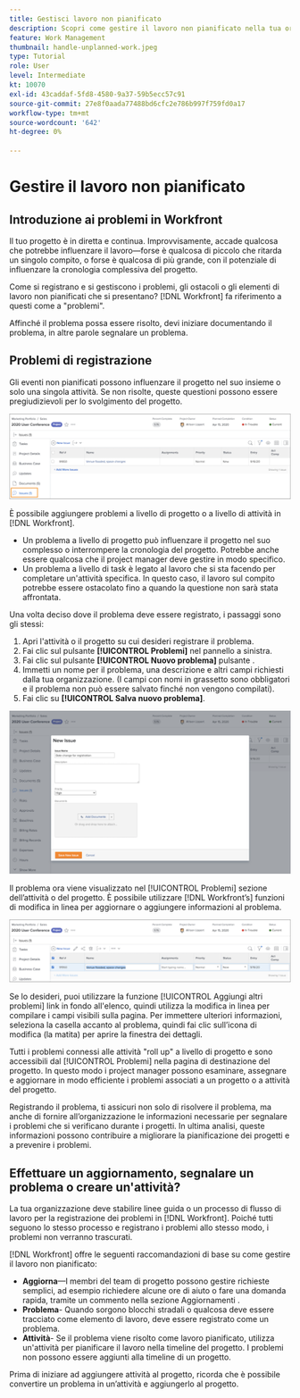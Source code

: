 ```yaml
---
title: Gestisci lavoro non pianificato
description: Scopri come gestire il lavoro non pianificato nella tua organizzazione con .
feature: Work Management
thumbnail: handle-unplanned-work.jpeg
type: Tutorial
role: User
level: Intermediate
kt: 10070
exl-id: 43caddaf-5fd8-4580-9a37-59b5ecc57c91
source-git-commit: 27e8f0aada77488bd6cfc2e786b997f759fd0a17
workflow-type: tm+mt
source-wordcount: '642'
ht-degree: 0%

---
```


# Gestire il lavoro non pianificato

## Introduzione ai problemi in Workfront

Il tuo progetto è in diretta e continua. Improvvisamente, accade qualcosa che potrebbe influenzare il lavoro—forse è qualcosa di piccolo che ritarda un singolo compito, o forse è qualcosa di più grande, con il potenziale di influenzare la cronologia complessiva del progetto.

Come si registrano e si gestiscono i problemi, gli ostacoli o gli elementi di lavoro non pianificati che si presentano? [!DNL Workfront] fa riferimento a questi come a &quot;problemi&quot;.

Affinché il problema possa essere risolto, devi iniziare documentando il problema, in altre parole segnalare un problema.

## Problemi di registrazione

Gli eventi non pianificati possono influenzare il progetto nel suo insieme o solo una singola attività. Se non risolte, queste questioni possono essere pregiudizievoli per lo svolgimento del progetto.

![Un&#39;immagine del [!UICONTROL Problemi] sezione [!DNL Workfront]](assets/01-issue-list-project-level-generic.png)

È possibile aggiungere problemi a livello di progetto o a livello di attività in [!DNL Workfront].

* Un problema a livello di progetto può influenzare il progetto nel suo complesso o interrompere la cronologia del progetto. Potrebbe anche essere qualcosa che il project manager deve gestire in modo specifico.
* Un problema a livello di task è legato al lavoro che si sta facendo per completare un&#39;attività specifica. In questo caso, il lavoro sul compito potrebbe essere ostacolato fino a quando la questione non sarà stata affrontata.

Una volta deciso dove il problema deve essere registrato, i passaggi sono gli stessi:

1. Apri l&#39;attività o il progetto su cui desideri registrare il problema.
1. Fai clic sul pulsante **[!UICONTROL Problemi]** nel pannello a sinistra.
1. Fai clic sul pulsante **[!UICONTROL Nuovo problema]** pulsante .
1. Immetti un nome per il problema, una descrizione e altri campi richiesti dalla tua organizzazione. (I campi con nomi in grassetto sono obbligatori e il problema non può essere salvato finché non vengono compilati).
1. Fai clic su **[!UICONTROL Salva nuovo problema]**.

![Un&#39;immagine del [!UICONTROL Nuovo problema] finestra [!DNL Workfront]](assets/02-create-issue-details-window.png)

Il problema ora viene visualizzato nel [!UICONTROL Problemi] sezione dell’attività o del progetto. È possibile utilizzare [!DNL Workfront’s] funzioni di modifica in linea per aggiornare o aggiungere informazioni al problema.

![Immagine di [!DNL Workfront’s] funzioni di modifica in linea per aggiornare o aggiungere informazioni al problema](assets/03-issue-list-inline-editing.png)

Se lo desideri, puoi utilizzare la funzione [!UICONTROL Aggiungi altri problemi] link in fondo all&#39;elenco, quindi utilizza la modifica in linea per compilare i campi visibili sulla pagina. Per immettere ulteriori informazioni, seleziona la casella accanto al problema, quindi fai clic sull’icona di modifica (la matita) per aprire la finestra dei dettagli.

Tutti i problemi connessi alle attività &quot;roll up&quot; a livello di progetto e sono accessibili dal [!UICONTROL Problemi] nella pagina di destinazione del progetto. In questo modo i project manager possono esaminare, assegnare e aggiornare in modo efficiente i problemi associati a un progetto o a attività del progetto.

Registrando il problema, ti assicuri non solo di risolvere il problema, ma anche di fornire all’organizzazione le informazioni necessarie per segnalare i problemi che si verificano durante i progetti. In ultima analisi, queste informazioni possono contribuire a migliorare la pianificazione dei progetti e a prevenire i problemi.

<!-- 
Learn more graphic and documentation articles/links
* Create issues
* Delete issues
* Edit issues
* View issues
-->

## Effettuare un aggiornamento, segnalare un problema o creare un&#39;attività?

La tua organizzazione deve stabilire linee guida o un processo di flusso di lavoro per la registrazione dei problemi in [!DNL Workfront]. Poiché tutti seguono lo stesso processo e registrano i problemi allo stesso modo, i problemi non verranno trascurati.

[!DNL Workfront] offre le seguenti raccomandazioni di base su come gestire il lavoro non pianificato:

* **Aggiorna**—I membri del team di progetto possono gestire richieste semplici, ad esempio richiedere alcune ore di aiuto o fare una domanda rapida, tramite un commento nella sezione Aggiornamenti .
* **Problema**- Quando sorgono blocchi stradali o qualcosa deve essere tracciato come elemento di lavoro, deve essere registrato come un problema.
* **Attività**- Se il problema viene risolto come lavoro pianificato, utilizza un&#39;attività per pianificare il lavoro nella timeline del progetto. I problemi non possono essere aggiunti alla timeline di un progetto.

Prima di iniziare ad aggiungere attività al progetto, ricorda che è possibile convertire un problema in un’attività e aggiungerlo al progetto. <!-- Learn how to do this in Section 3 of this learning path. -->
